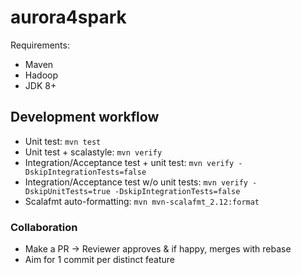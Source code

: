 # aurora4spark

Requirements:
- Maven
- Hadoop
- JDK 8+

## Development workflow

- Unit test: `mvn test`
- Unit test + scalastyle: `mvn verify`
- Integration/Acceptance test + unit test: `mvn verify -DskipIntegrationTests=false`
- Integration/Acceptance test w/o unit tests: `mvn verify -DskipUnitTests=true -DskipIntegrationTests=false`
- Scalafmt auto-formatting: `mvn mvn-scalafmt_2.12:format`
### Collaboration

- Make a PR -> Reviewer approves & if happy, merges with rebase
- Aim for 1 commit per distinct feature
